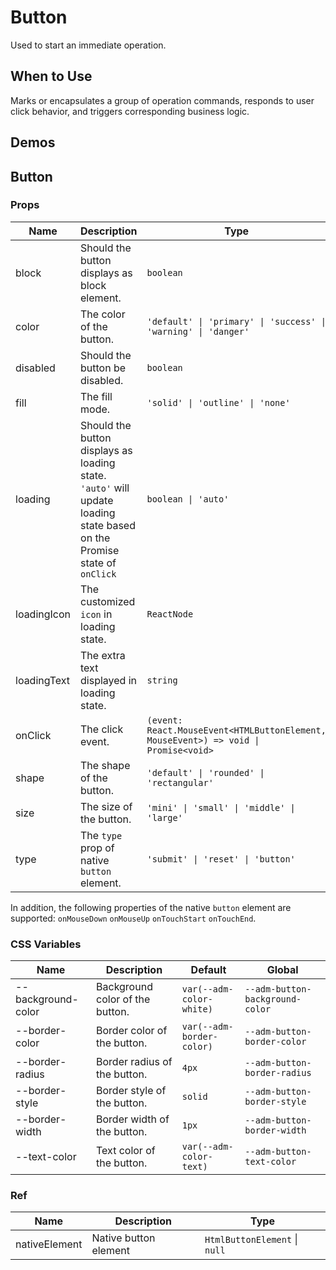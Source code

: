 # Button

Used to start an immediate operation.

## When to Use

Marks or encapsulates a group of operation commands, responds to user click behavior, and triggers corresponding business logic.

## Demos

<code src="./demos/demo1.tsx"></code>

<code src="./demos/demo2.tsx"></code>

## Button

### Props

| Name | Description | Type | Default |
| --- | --- | --- | --- |
| block | Should the button displays as block element. | `boolean` | `false` |
| color | The color of the button. | `'default' \| 'primary' \| 'success' \| 'warning' \| 'danger'` | `'default'` |
| disabled | Should the button be disabled. | `boolean` | `false` |
| fill | The fill mode. | `'solid' \| 'outline' \| 'none'` | `'solid'` |
| loading | Should the button displays as loading state. `'auto'` will update loading state based on the Promise state of `onClick` | `boolean \| 'auto'` | `false` |
| loadingIcon | The customized `icon` in loading state. | `ReactNode` | `<DotLoading color='currentColor' />` |
| loadingText | The extra text displayed in loading state. | `string` | - |
| onClick | The click event. | `(event: React.MouseEvent<HTMLButtonElement, MouseEvent>) => void \| Promise<void>` | - |
| shape | The shape of the button. | `'default' \| 'rounded' \| 'rectangular'` | `'default'` |
| size | The size of the button. | `'mini' \| 'small' \| 'middle' \| 'large'` | `'middle'` |
| type | The `type` prop of native `button` element. | `'submit' \| 'reset' \| 'button'` | `'button'` |

In addition, the following properties of the native `button` element are supported: `onMouseDown` `onMouseUp` `onTouchStart` `onTouchEnd`.

### CSS Variables

| Name | Description | Default | Global |
| --- | --- | --- | --- |
| --background-color | Background color of the button. | `var(--adm-color-white)` | `--adm-button-background-color` |
| --border-color | Border color of the button. | `var(--adm-border-color)` | `--adm-button-border-color` |
| --border-radius | Border radius of the button. | `4px` | `--adm-button-border-radius` |
| --border-style | Border style of the button. | `solid` | `--adm-button-border-style` |
| --border-width | Border width of the button. | `1px` | `--adm-button-border-width` |
| --text-color | Text color of the button. | `var(--adm-color-text)` | `--adm-button-text-color` |

### Ref

| Name          | Description           | Type                          |
| ------------- | --------------------- | ----------------------------- |
| nativeElement | Native button element | `HtmlButtonElement` \| `null` |
